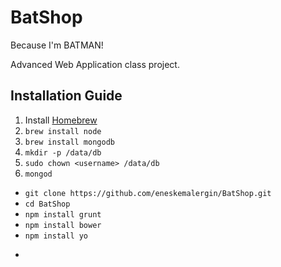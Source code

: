 # BatShop
Because I'm BATMAN!

Advanced Web Application class project.

## Installation Guide

1. Install [Homebrew](https://brew.sh)
2. ```brew install node```
3. ```brew install mongodb```
4. ```mkdir -p /data/db```
5. ```sudo chown <username> /data/db```
6. ```mongod```



- ```git clone https://github.com/eneskemalergin/BatShop.git```
- ```cd BatShop```
- ```npm install grunt```
- ```npm install bower```
- ```npm install yo```
- ```
